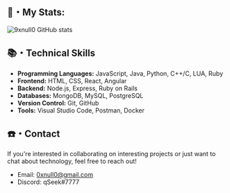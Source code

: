 ## 🚀・My Stats:

![9xnull0 GitHub stats](https://github-readme-stats.vercel.app/api?username=0xnull0&show_icons=true&bg_color=00000000)

## 📚・Technical Skills

- **Programming Languages:** JavaScript, Java, Python, C++/C, LUA, Ruby
- **Frontend:** HTML, CSS, React, Angular
- **Backend:** Node.js, Express, Ruby on Rails
- **Databases:** MongoDB, MySQL, PostgreSQL
- **Version Control:** Git, GitHub
- **Tools:** Visual Studio Code, Postman, Docker

## ☎️・Contact

If you're interested in collaborating on interesting projects or just want to chat about technology, feel free to reach out!

- Email: [0xnull0@gmail.com](mailto:0xnull0@gmail.com)
- Discord: qSeek#7777
